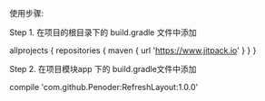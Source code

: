 使用步骤:

Step 1. 在项目的根目录下的 build.gradle 文件中添加

allprojects {
    repositories {
        maven { url 'https://www.jitpack.io' }
    }
}


Step 2. 在项目模块app 下的 build.gradle文件中添加

compile 'com.github.Penoder:RefreshLayout:1.0.0'

